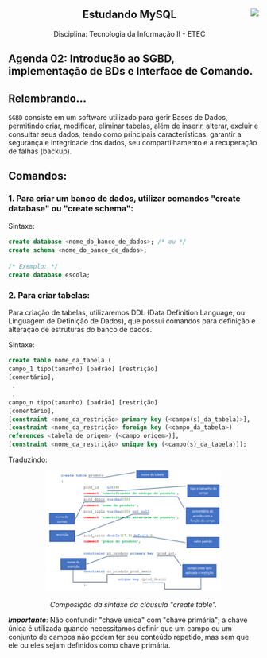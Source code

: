 <div align="center">
<a href="https://github.com/monicaquintal" target="_blank"><img align="right" height="100" src="https://cdn.jsdelivr.net/gh/devicons/devicon/icons/mysql/mysql-original.svg" /></a>
<h2>Estudando MySQL</h2>
<p>Disciplina: Tecnologia da Informação II - ETEC</p>
</div>

<div id="agenda02">
<h2>Agenda 02: Introdução ao SGBD, implementação de BDs e Interface de Comando.</h2>
</div>

## Relembrando...

`SGBD` consiste em um software utilizado para gerir Bases de Dados, permitindo criar, modificar, eliminar tabelas, além de inserir, alterar, excluir e consultar seus dados, tendo como principais características: garantir a segurança e integridade dos dados, seu compartilhamento e a recuperação de falhas (backup).

## Comandos:

### 1. Para criar um banco de dados, utilizar comandos "create database" ou "create schema":

Sintaxe:

~~~sql
create database <nome_do_banco_de_dados>; /* ou */
create schema <nome_do_banco_de_dados>;

/* Exemplo: */
create database escola;
~~~

### 2. Para criar tabelas:

Para criação de tabelas, utilizaremos DDL (Data Definition Language, ou Linguagem de Definição de Dados), que possui comandos para
definição e alteração de estruturas do banco de dados. 

Sintaxe:

~~~sql
create table nome_da_tabela (
campo_1 tipo(tamanho) [padrão] [restrição]
[comentário],
 .
 .
campo_n tipo(tamanho) [padrão] [restrição]
[comentário],
[constraint <nome_da_restrição> primary key (<campo(s)_da_tabela)>],
[constraint <nome_da_restrição> foreign key (<campo_da_tabela>)
references <tabela_de_origem> (<campo_origem>)],
[constraint <nome_da_restrição> unique key (<campo(s)_da_tabela)]);
~~~

Traduzindo:

<div align="center">
<img src="./create-table.png" width="70%" />
<p><em>Composição da sintaxe da cláusula "create table".</em></p>
</div>

***Importante***: Não confundir "chave única" com "chave primária"; a chave única é utilizada quando necessitamos definir que um campo ou um conjunto de campos não podem ter seu conteúdo repetido, mas sem que ele ou eles sejam definidos como chave primária.

